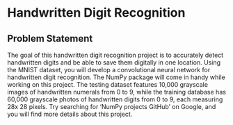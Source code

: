 # Handwritten Digit Recognition

## Problem Statement

The goal of this handwritten digit recognition project is to accurately detect handwritten digits and be able to save them digitally in one location. Using the MNIST dataset, you will develop a convolutional neural network for handwritten digit recognition. The NumPy package will come in handy while working on this project. The testing dataset features 10,000 grayscale images of handwritten numerals from 0 to 9, while the training database has 60,000 grayscale photos of handwritten digits from 0 to 9, each measuring 28x 28 pixels. Try searching for ‘NumPy projects GitHub’ on Google, and you will find more details about this project.